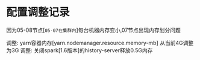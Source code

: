 # 配置调整记录

因为05-08节点[`05-07在集群内`]每台机器内存变小,07节点出现内存划分问题

调整: yarn容器内存[yarn.nodemanager.resource.memory-mb] 从当前4G调整为3G 
调整: 关闭spark[1.6版本]的history-server释放0.5G内存